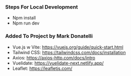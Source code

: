### Steps For Local Development

- Npm install
- Npm run dev

### Added To Project by Mark Donatelli

- Vue.js w Vite: https://vuejs.org/guide/quick-start.html
- Tailwind CSS: https://tailwindcss.com/docs/installation
- Axios: https://axios-http.com/docs/intro
- Vuelidate: https://vuelidate-next.netlify.app/
- Leaflet: https://leafletjs.com/
